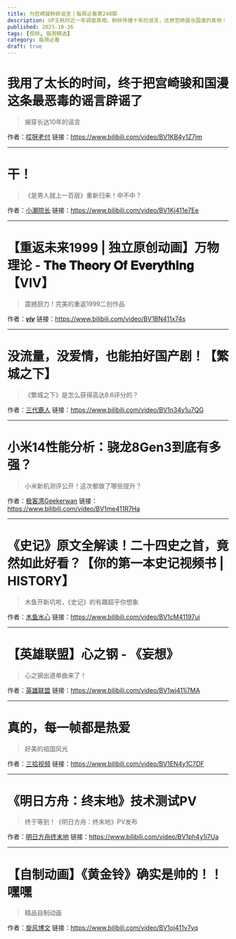 ```yaml
---
title: 为宫崎骏粉碎谣言丨每周必看第240期
description: UP主耗时近一年调查真相，粉碎传播十年的谣言，还原宫崎骏与国漫的真相！
published: 2023-10-26
tags: [视频, 每周精选]
category: 每周必看
draft: true
---
```


# 我用了太长的时间，终于把宫崎骏和国漫这条最恶毒的谣言辟谣了
> 揭穿长达10年的谣言

作者：[哎呀老付](https://space.bilibili.com/6989892)
链接：https://www.bilibili.com/video/BV1KB4y1Z7jm

---

# 干！
> 《是男人就上一百层》重新归来！中不中？

作者：[小潮院长](https://space.bilibili.com/5970160)
链接：https://www.bilibili.com/video/BV1Kj411e7Ee

---

# 【重返未来1999 | 独立原创动画】万物理论 - 𝐓𝐡𝐞 𝐓𝐡𝐞𝐨𝐫𝐲 𝐎𝐟 𝐄𝐯𝐞𝐫𝐲𝐭𝐡𝐢𝐧𝐠【VIV】
> 震撼厨力！完美的重返1999二创作品

作者：[___viv___](https://space.bilibili.com/1207265987)
链接：https://www.bilibili.com/video/BV1BN411x74s

---

# 没流量，没爱情，也能拍好国产剧！【繁城之下】
> 《繁城之下》是怎么获得高达8.6评分的？

作者：[三代鹿人](https://space.bilibili.com/5870268)
链接：https://www.bilibili.com/video/BV1n34y1u7QG

---

# 小米14性能分析：骁龙8Gen3到底有多强？
> 小米新机测评公开！这次都做了哪些提升？

作者：[极客湾Geekerwan](https://space.bilibili.com/25876945)
链接：https://www.bilibili.com/video/BV1me411R7Ha

---

# 《史记》原文全解读！二十四史之首，竟然如此好看？【你的第一本史记视频书 | HISTORY】
> 木鱼开新坑啦，《史记》的有趣超乎你想象

作者：[木鱼水心](https://space.bilibili.com/927587)
链接：https://www.bilibili.com/video/BV1cM41197ui

---

# 【英雄联盟】心之钢 - 《妄想》
> 心之钢出道单曲来了！

作者：[英雄联盟](https://space.bilibili.com/178778949)
链接：https://www.bilibili.com/video/BV1wj411i7MA

---

# 真的，每一帧都是热爱
> 好美的祖国风光

作者：[三拾视频](https://space.bilibili.com/314830550)
链接：https://www.bilibili.com/video/BV1EN4y1C7DF

---

# 《明日方舟：终末地》技术测试PV
> 终于等到！《明日方舟：终末地》PV发布

作者：[明日方舟终末地](https://space.bilibili.com/1265652806)
链接：https://www.bilibili.com/video/BV1ph4y1i7Ua

---

# 【自制动画】《黄金铃》确实是帅的！！嘿嘿
> 精品自制动画

作者：[旋风博文](https://space.bilibili.com/11912132)
链接：https://www.bilibili.com/video/BV1oj411v7yq

